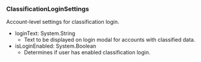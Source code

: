 ### ClassificationLoginSettings
Account-level settings for classification login.

- loginText: System.String
  - Text to be displayed on login modal for accounts with classified data.
- isLoginEnabled: System.Boolean
  - Determines if user has enabled classification login.
